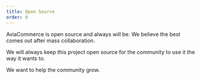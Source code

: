 ```yaml
---
title: Open Source
order: 0
---
```


AviaCommerce is open source and always will be. We believe the best comes out after mass collaboration.

We will always keep this project open source for the community to use it the way it wants to.

We want to help the community grow.